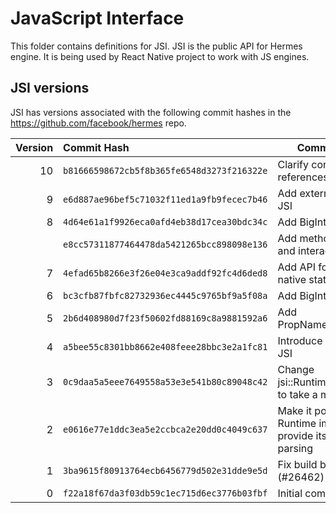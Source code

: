 # JavaScript Interface 

This folder contains definitions for JSI.
JSI is the public API for Hermes engine.
It is being used by React Native project to work with JS engines.

## JSI versions

JSI has versions associated with the following commit hashes in the 
https://github.com/facebook/hermes repo. 

| Version | Commit Hash                              | Commit Description
|--------:|:-----------------------------------------|------------------------------------------------------
|      10 | `b81666598672cb5f8b365fe6548d3273f216322e` | Clarify const-ness of JSI references
|       9 | `e6d887ae96bef5c71032f11ed1a9fb9fecec7b46` | Add external ArrayBuffers to JSI
|       8 | `4d64e61a1f9926eca0afd4eb38d17cea30bdc34c` | Add BigInt JSI API support
|         | `e8cc57311877464478da5421265bcc898098e136` | Add methods for creating and interacting with BigInt
|       7 | `4efad65b8266e3f26e04e3ca9addf92fc4d6ded8` | Add API for setting/getting native state
|       6 | `bc3cfb87fbfc82732936ec4445c9765bf9a5f08a` | Add BigInt skeleton
|       5 | `2b6d408980d7f23f50602fd88169c8a9881592a6` | Add PropNameID::fromSymbol
|       4 | `a5bee55c8301bb8662e408feee28bbc3e2a1fc81` | Introduce drainMicrotasks to JSI
|       3 | `0c9daa5a5eee7649558a53e3e541b80c89048c42` | Change jsi::Runtime::lockWeakObject to take a mutable ref
|       2 | `e0616e77e1ddc3ea5e2ccbca2e20dd0c4049c637` | Make it possible for a Runtime implementation to provide its own JSON parsing
|       1 | `3ba9615f80913764ecb6456779d502e31dde9e5d` | Fix build break in MSVC (#26462)
|       0 | `f22a18f67da3f03db59c1ec715d6ec3776b03fbf` | Initial commit